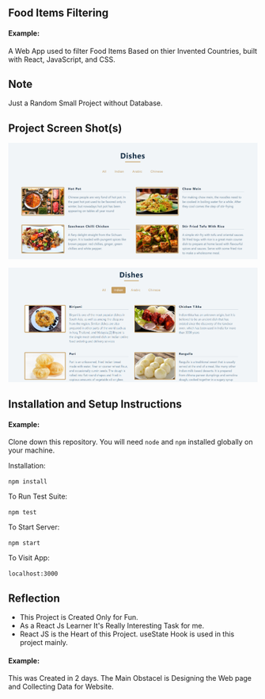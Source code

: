 ## Food Items Filtering

#### Example:


A Web App used to filter Food Items Based on thier Invented Countries, built with React, JavaScript, and CSS.

## Note
Just a Random Small Project without Database. 


## Project Screen Shot(s)

![](/images/screenshots/ss.png)

![](images/screenshots/ss1.png)


## Installation and Setup Instructions

#### Example:  

Clone down this repository. You will need `node` and `npm` installed globally on your machine.  

Installation:

`npm install`  

To Run Test Suite:  

`npm test`  

To Start Server:

`npm start`  

To Visit App:

`localhost:3000`  

## Reflection

  - This Project is Created Only for Fun.
  - As a React Js Learner It's Really Interesting Task for me.
  - React JS is the Heart of this Project. useState Hook is used in this project mainly.  

#### Example:  

This was Created in 2 days. The Main Obstacel is Designing the Web page and Collecting Data for Website.


